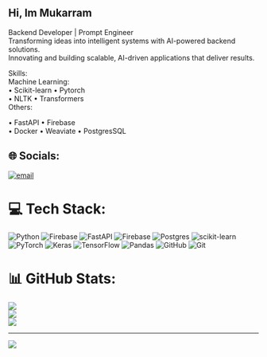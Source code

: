 ##  Hi, Im Mukarram
Backend Developer | Prompt Engineer<br/>
Transforming ideas into intelligent systems with AI-powered backend solutions.<br/>
Innovating and building scalable, AI-driven applications that deliver results.<br/>

Skills:                             
Machine Learning:       
• Scikit-learn            • Pytorch                
• NLTK                    • Transformers           
 Others: 

• FastAPI                 • Firebase            
• Docker                  • Weaviate
• PostgresSQL 

## 🌐 Socials:
 [![email](https://img.shields.io/badge/Email-D14836?logo=gmail&logoColor=white)](mailto:Mukarram@deepailogics.com) 

# 💻 Tech Stack:
![Python](https://img.shields.io/badge/python-3670A0?style=for-the-badge&logo=python&logoColor=ffdd54) ![Firebase](https://img.shields.io/badge/firebase-%23039BE5.svg?style=for-the-badge&logo=firebase) ![FastAPI](https://img.shields.io/badge/FastAPI-005571?style=for-the-badge&logo=fastapi) ![Firebase](https://img.shields.io/badge/firebase-a08021?style=for-the-badge&logo=firebase&logoColor=ffcd34) ![Postgres](https://img.shields.io/badge/postgres-%23316192.svg?style=for-the-badge&logo=postgresql&logoColor=white) ![scikit-learn](https://img.shields.io/badge/scikit--learn-%23F7931E.svg?style=for-the-badge&logo=scikit-learn&logoColor=white) ![PyTorch](https://img.shields.io/badge/PyTorch-%23EE4C2C.svg?style=for-the-badge&logo=PyTorch&logoColor=white) ![Keras](https://img.shields.io/badge/Keras-%23D00000.svg?style=for-the-badge&logo=Keras&logoColor=white) ![TensorFlow](https://img.shields.io/badge/TensorFlow-%23FF6F00.svg?style=for-the-badge&logo=TensorFlow&logoColor=white) ![Pandas](https://img.shields.io/badge/pandas-%23150458.svg?style=for-the-badge&logo=pandas&logoColor=white) ![GitHub](https://img.shields.io/badge/github-%23121011.svg?style=for-the-badge&logo=github&logoColor=white) ![Git](https://img.shields.io/badge/git-%23F05033.svg?style=for-the-badge&logo=git&logoColor=white)
# 📊 GitHub Stats:
![](https://github-readme-stats.vercel.app/api?username=mukarram-deepailogics&theme=dark&hide_border=false&include_all_commits=false&count_private=false)<br/>
![](https://nirzak-streak-stats.vercel.app/?user=mukarram-deepailogics&theme=dark&hide_border=false)<br/>
![](https://github-readme-stats.vercel.app/api/top-langs/?username=mukarram-deepailogics&theme=dark&hide_border=false&include_all_commits=false&count_private=false&layout=compact)

---
[![](https://visitcount.itsvg.in/api?id=mukarram-deepailogics&icon=6&color=1)](https://visitcount.itsvg.in)

<!-- Proudly created with GPRM ( https://gprm.itsvg.in ) -->
